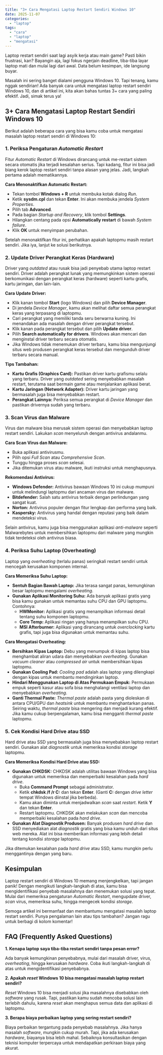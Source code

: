 ```yaml
---
title: "3+ Cara Mengatasi Laptop Restart Sendiri Windows 10"
date: 2025-11-07
categories: 
  - "laptop"
tags: 
  - "cara"
  - "laptop"
  - "mengatasi"
---
```


Laptop restart sendiri saat lagi asyik kerja atau main game? Pasti bikin frustrasi, kan? Bayangin aja, lagi fokus ngerjain deadline, tiba-tiba layar laptop mati dan mulai lagi dari awal. Data belum kesimpan, ide langsung buyar.

Masalah ini sering banget dialami pengguna Windows 10. Tapi tenang, kamu nggak sendirian! Ada banyak cara untuk mengatasi laptop restart sendiri Windows 10, dan di artikel ini, kita akan bahas tuntas 3+ cara yang paling efektif. Jadi, simak terus ya!

## 3+ Cara Mengatasi Laptop Restart Sendiri Windows 10

Berikut adalah beberapa cara yang bisa kamu coba untuk mengatasi masalah laptop restart sendiri di Windows 10:

### 1\. Periksa Pengaturan _Automatic Restart_

Fitur _Automatic Restart_ di Windows dirancang untuk me-restart sistem secara otomatis jika terjadi kesalahan serius. Tapi kadang, fitur ini bisa jadi biang kerok laptop restart sendiri tanpa alasan yang jelas. Jadi, langkah pertama adalah mematikannya.

**Cara Menonaktifkan Automatic Restart:**

- Tekan tombol **Windows + R** untuk membuka kotak dialog _Run_.
- Ketik **sysdm.cpl** dan tekan **Enter**. Ini akan membuka jendela _System Properties_.
- Pilih tab **Advanced**.
- Pada bagian _Startup and Recovery_, klik tombol **Settings**.
- Hilangkan centang pada opsi **Automatically restart** di bawah _System failure_.
- Klik **OK** untuk menyimpan perubahan.

Setelah menonaktifkan fitur ini, perhatikan apakah laptopmu masih restart sendiri. Jika iya, lanjut ke solusi berikutnya.

### 2\. Update Driver Perangkat Keras (Hardware)

Driver yang _outdated_ atau rusak bisa jadi penyebab utama laptop restart sendiri. Driver adalah perangkat lunak yang memungkinkan sistem operasi berkomunikasi dengan perangkat keras (hardware) seperti kartu grafis, kartu jaringan, dan lain-lain.

**Cara Update Driver:**

- Klik kanan tombol **Start** (logo Windows) dan pilih **Device Manager**.
- Di jendela _Device Manager_, kamu akan melihat daftar semua perangkat keras yang terpasang di laptopmu.
- Cari perangkat yang memiliki tanda seru berwarna kuning. Ini menandakan ada masalah dengan driver perangkat tersebut.
- Klik kanan pada perangkat tersebut dan pilih **Update driver**.
- Pilih **Search automatically for drivers**. Windows akan mencari dan menginstal driver terbaru secara otomatis.
- Jika Windows tidak menemukan driver terbaru, kamu bisa mengunjungi situs web produsen perangkat keras tersebut dan mengunduh driver terbaru secara manual.

**Tips Tambahan:**

- **Kartu Grafis (Graphics Card):** Pastikan driver kartu grafismu selalu yang terbaru. Driver yang _outdated_ sering menyebabkan masalah restart, terutama saat bermain game atau menjalankan aplikasi berat.
- **Kartu Jaringan (Network Adapter):** Driver kartu jaringan yang bermasalah juga bisa menyebabkan restart.
- **Perangkat Lainnya:** Periksa semua perangkat di _Device Manager_ dan pastikan drivernya sudah yang terbaru.

### 3\. Scan Virus dan Malware

Virus dan malware bisa merusak sistem operasi dan menyebabkan laptop restart sendiri. Lakukan _scan_ menyeluruh dengan antivirus andalanmu.

**Cara Scan Virus dan Malware:**

- Buka aplikasi antivirusmu.
- Pilih opsi _Full Scan_ atau _Comprehensive Scan_.
- Tunggu hingga proses _scan_ selesai.
- Jika ditemukan virus atau malware, ikuti instruksi untuk menghapusnya.

**Rekomendasi Antivirus:**

- **Windows Defender:** Antivirus bawaan Windows 10 ini cukup mumpuni untuk melindungi laptopmu dari ancaman virus dan malware.
- **Bitdefender:** Salah satu antivirus terbaik dengan perlindungan yang sangat kuat.
- **Norton:** Antivirus populer dengan fitur lengkap dan performa yang baik.
- **Kaspersky:** Antivirus yang handal dengan reputasi yang baik dalam mendeteksi virus.

Selain antivirus, kamu juga bisa menggunakan aplikasi _anti-malware_ seperti Malwarebytes untuk membersihkan laptopmu dari malware yang mungkin tidak terdeteksi oleh antivirus biasa.

### 4\. Periksa Suhu Laptop (Overheating)

Laptop yang _overheating_ (terlalu panas) seringkali restart sendiri untuk mencegah kerusakan komponen internal.

**Cara Memeriksa Suhu Laptop:**

- **Sentuh Bagian Bawah Laptop:** Jika terasa sangat panas, kemungkinan besar laptopmu mengalami _overheating_.
- **Gunakan Aplikasi Monitoring Suhu:** Ada banyak aplikasi gratis yang bisa kamu gunakan untuk memantau suhu CPU dan GPU laptopmu. Contohnya:
    - **HWMonitor:** Aplikasi gratis yang menampilkan informasi detail tentang suhu komponen laptopmu.
    - **Core Temp:** Aplikasi ringan yang hanya menampilkan suhu CPU.
    - **MSI Afterburner:** Aplikasi yang dirancang untuk _overclocking_ kartu grafis, tapi juga bisa digunakan untuk memantau suhu.

**Cara Mengatasi Overheating:**

- **Bersihkan Kipas Laptop:** Debu yang menumpuk di kipas laptop bisa menghambat aliran udara dan menyebabkan _overheating_. Gunakan _vacuum cleaner_ atau _compressed air_ untuk membersihkan kipas laptopmu.
- **Gunakan Cooling Pad:** _Cooling pad_ adalah alas laptop yang dilengkapi dengan kipas untuk membantu mendinginkan laptop.
- **Hindari Menggunakan Laptop di Atas Permukaan Empuk:** Permukaan empuk seperti kasur atau sofa bisa menghalangi ventilasi laptop dan menyebabkan _overheating_.
- **Ganti Thermal Paste:** _Thermal paste_ adalah pasta yang dioleskan di antara CPU/GPU dan _heatsink_ untuk membantu menghantarkan panas. Seiring waktu, _thermal paste_ bisa mengering dan menjadi kurang efektif. Jika kamu cukup berpengalaman, kamu bisa mengganti _thermal paste_ laptopmu.

### 5\. Cek Kondisi Hard Drive atau SSD

Hard drive atau SSD yang bermasalah juga bisa menyebabkan laptop restart sendiri. Gunakan alat _diagnostik_ untuk memeriksa kondisi _storage_ laptopmu.

**Cara Memeriksa Kondisi Hard Drive atau SSD:**

- **Gunakan CHKDSK:** CHKDSK adalah utilitas bawaan Windows yang bisa digunakan untuk memeriksa dan memperbaiki kesalahan pada _hard drive_.
    - Buka **Command Prompt** sebagai administrator.
    - Ketik **chkdsk /f /r C:** dan tekan **Enter**. (Ganti **C:** dengan _drive letter_ tempat Windows diinstal jika berbeda).
    - Kamu akan diminta untuk menjadwalkan _scan_ saat _restart_. Ketik **Y** dan tekan **Enter**.
    - Restart laptopmu. CHKDSK akan melakukan _scan_ dan mencoba memperbaiki kesalahan pada _hard drive_.
- **Gunakan Alat Diagnostik Produsen:** Banyak produsen _hard drive_ dan SSD menyediakan alat _diagnostik_ gratis yang bisa kamu unduh dari situs web mereka. Alat ini bisa memberikan informasi yang lebih detail tentang kondisi _storage_ laptopmu.

Jika ditemukan kesalahan pada _hard drive_ atau SSD, kamu mungkin perlu menggantinya dengan yang baru.

## Kesimpulan

Laptop restart sendiri di Windows 10 memang menjengkelkan, tapi jangan panik! Dengan mengikuti langkah-langkah di atas, kamu bisa mengidentifikasi penyebab masalahnya dan menemukan solusi yang tepat. Mulai dari memeriksa pengaturan _Automatic Restart_, mengupdate driver, _scan_ virus, memeriksa suhu, hingga mengecek kondisi _storage_.

Semoga artikel ini bermanfaat dan membantumu mengatasi masalah laptop restart sendiri. Punya pengalaman lain atau tips tambahan? Jangan ragu untuk berbagi di kolom komentar!

## FAQ (Frequently Asked Questions)

**1\. Kenapa laptop saya tiba-tiba restart sendiri tanpa pesan error?**

Ada banyak kemungkinan penyebabnya, mulai dari masalah driver, virus, _overheating_, hingga kerusakan _hardware_. Coba ikuti langkah-langkah di atas untuk mengidentifikasi penyebabnya.

**2\. Apakah _reset_ Windows 10 bisa mengatasi masalah laptop restart sendiri?**

_Reset_ Windows 10 bisa menjadi solusi jika masalahnya disebabkan oleh _software_ yang rusak. Tapi, pastikan kamu sudah mencoba solusi lain terlebih dahulu, karena _reset_ akan menghapus semua data dan aplikasi di laptopmu.

**3\. Berapa biaya perbaikan laptop yang sering restart sendiri?**

Biaya perbaikan tergantung pada penyebab masalahnya. Jika hanya masalah _software_, mungkin cukup murah. Tapi, jika ada kerusakan _hardware_, biayanya bisa lebih mahal. Sebaiknya konsultasikan dengan teknisi komputer terpercaya untuk mendapatkan perkiraan biaya yang akurat.
